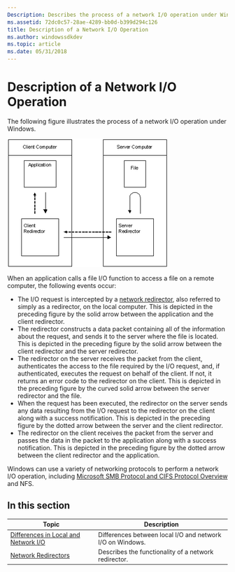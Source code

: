 ```yaml
---
Description: Describes the process of a network I/O operation under Windows.
ms.assetid: 72dc0c57-28ae-4289-bb0d-b399d294c126
title: Description of a Network I/O Operation
ms.author: windowssdkdev
ms.topic: article
ms.date: 05/31/2018
---
```


# Description of a Network I/O Operation

The following figure illustrates the process of a network I/O operation under Windows.

![network i/o operation under windows](images/fig4.png)

When an application calls a file I/O function to access a file on a remote computer, the following events occur:

-   The I/O request is intercepted by a [network redirector](network-redirectors.md), also referred to simply as a redirector, on the local computer. This is depicted in the preceding figure by the solid arrow between the application and the client redirector.
-   The redirector constructs a data packet containing all of the information about the request, and sends it to the server where the file is located. This is depicted in the preceding figure by the solid arrow between the client redirector and the server redirector.
-   The redirector on the server receives the packet from the client, authenticates the access to the file required by the I/O request, and, if authenticated, executes the request on behalf of the client. If not, it returns an error code to the redirector on the client. This is depicted in the preceding figure by the curved solid arrow between the server redirector and the file.
-   When the request has been executed, the redirector on the server sends any data resulting from the I/O request to the redirector on the client along with a success notification. This is depicted in the preceding figure by the dotted arrow between the server and the client redirector.
-   The redirector on the client receives the packet from the server and passes the data in the packet to the application along with a success notification. This is depicted in the preceding figure by the dotted arrow between the client redirector and the application.

Windows can use a variety of networking protocols to perform a network I/O operation, including [Microsoft SMB Protocol and CIFS Protocol Overview](microsoft-smb-protocol-and-cifs-protocol-overview.md) and NFS.

## In this section



| Topic                                                                                       | Description                                                          |
|---------------------------------------------------------------------------------------------|----------------------------------------------------------------------|
| [Differences in Local and Network I/O](differences-in-local-and-network-i-o.md)<br/> | Differences between local I/O and network I/O on Windows.<br/> |
| [Network Redirectors](network-redirectors.md)<br/>                                   | Describes the functionality of a network redirector.<br/>      |



 

 

 




